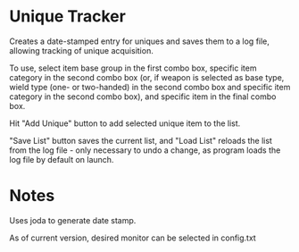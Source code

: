 Unique Tracker
==============
Creates a date-stamped entry for uniques and saves them to a log file, allowing tracking of unique acquisition.

To use, select item base group in the first combo box, specific item category in the second combo box (or, if weapon
is selected as base type, wield type (one- or two-handed) in the second combo box and specific item category in the
second combo box), and specific item in the final combo box.

Hit "Add Unique" button to add selected unique item to the list.

"Save List" button saves the current list, and "Load List" reloads the list from the log file - only necessary to undo
a change, as program loads the log file by default on launch.


Notes
=====
Uses joda to generate date stamp.

As of current version, desired monitor can be selected in config.txt
